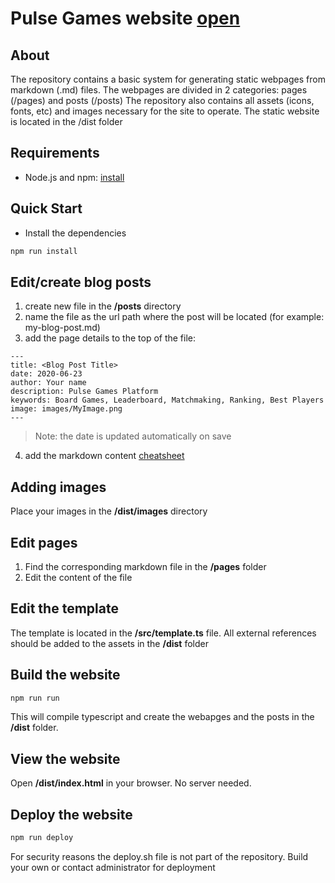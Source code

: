 # Pulse Games website [open](pulsegames.io)

## About

The repository contains a basic system for generating static webpages from markdown (.md) files.
The webpages are divided in 2 categories: pages (/pages) and posts (/posts)
The repository also contains all assets (icons, fonts, etc) and images necessary for the site to operate.
The static website is located in the /dist folder

## Requirements

- Node.js and npm: [install](https://nodejs.org/en/download/)

## Quick Start

- Install the dependencies

```bash
npm run install
```

## Edit/create blog posts

1. create new file in the **/posts** directory
2. name the file as the url path where the post will be located (for example: my-blog-post.md)
3. add the page details to the top of the file:

```
---
title: <Blog Post Title>
date: 2020-06-23
author: Your name
description: Pulse Games Platform
keywords: Board Games, Leaderboard, Matchmaking, Ranking, Best Players
image: images/MyImage.png
---
```

> Note: the date is updated automatically on save

4. add the markdown content [cheatsheet](https://www.markdownguide.org/cheat-sheet/)

## Adding images

Place your images in the **/dist/images** directory

## Edit pages

1. Find the corresponding markdown file in the **/pages** folder
2. Edit the content of the file

## Edit the template

The template is located in the **/src/template.ts** file. All external references should be added to the assets in the **/dist** folder

## Build the website

```bash
npm run run
```

This will compile typescript and create the webapges and the posts in the **/dist** folder.

## View the website

Open **/dist/index.html** in your browser. No server needed.

## Deploy the website

```bash
npm run deploy
```

For security reasons the deploy.sh file is not part of the repository. Build your own or contact administrator for deployment
